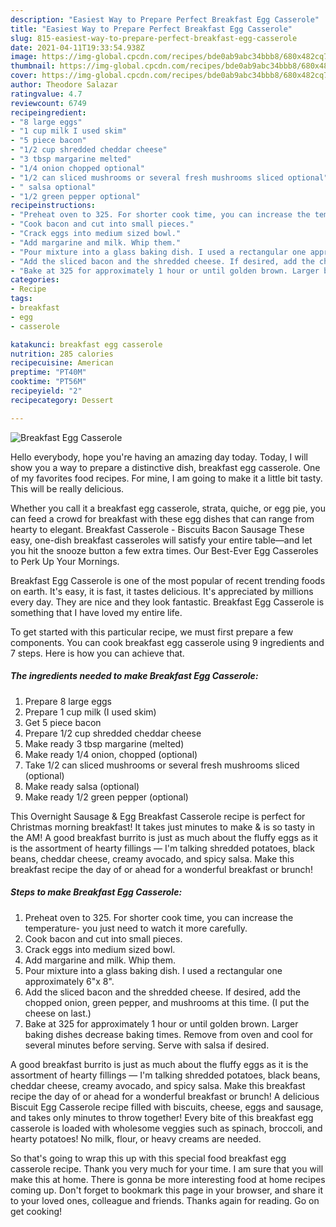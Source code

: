 ```yaml
---
description: "Easiest Way to Prepare Perfect Breakfast Egg Casserole"
title: "Easiest Way to Prepare Perfect Breakfast Egg Casserole"
slug: 815-easiest-way-to-prepare-perfect-breakfast-egg-casserole
date: 2021-04-11T19:33:54.938Z
image: https://img-global.cpcdn.com/recipes/bde0ab9abc34bbb8/680x482cq70/breakfast-egg-casserole-recipe-main-photo.jpg
thumbnail: https://img-global.cpcdn.com/recipes/bde0ab9abc34bbb8/680x482cq70/breakfast-egg-casserole-recipe-main-photo.jpg
cover: https://img-global.cpcdn.com/recipes/bde0ab9abc34bbb8/680x482cq70/breakfast-egg-casserole-recipe-main-photo.jpg
author: Theodore Salazar
ratingvalue: 4.7
reviewcount: 6749
recipeingredient:
- "8 large eggs"
- "1 cup milk I used skim"
- "5 piece bacon"
- "1/2 cup shredded cheddar cheese"
- "3 tbsp margarine melted"
- "1/4 onion chopped optional"
- "1/2 can sliced mushrooms or several fresh mushrooms sliced optional"
- " salsa optional"
- "1/2 green pepper optional"
recipeinstructions:
- "Preheat oven to 325. For shorter cook time, you can increase the temperature- you just need to watch it more carefully."
- "Cook bacon and cut into small pieces."
- "Crack eggs into medium sized bowl."
- "Add margarine and milk. Whip them."
- "Pour mixture into a glass baking dish. I used a rectangular one approximately 6&#34;x 8&#34;."
- "Add the sliced bacon and the shredded cheese. If desired, add the chopped onion, green pepper, and mushrooms at this time. (I put the cheese on last.)"
- "Bake at 325 for approximately 1 hour or until golden brown. Larger baking dishes decrease baking times. Remove from oven and cool for several minutes before serving. Serve with salsa if desired."
categories:
- Recipe
tags:
- breakfast
- egg
- casserole

katakunci: breakfast egg casserole 
nutrition: 285 calories
recipecuisine: American
preptime: "PT40M"
cooktime: "PT56M"
recipeyield: "2"
recipecategory: Dessert

---
```



![Breakfast Egg Casserole](https://img-global.cpcdn.com/recipes/bde0ab9abc34bbb8/680x482cq70/breakfast-egg-casserole-recipe-main-photo.jpg)

Hello everybody, hope you're having an amazing day today. Today, I will show you a way to prepare a distinctive dish, breakfast egg casserole. One of my favorites food recipes. For mine, I am going to make it a little bit tasty. This will be really delicious.

Whether you call it a breakfast egg casserole, strata, quiche, or egg pie, you can feed a crowd for breakfast with these egg dishes that can range from hearty to elegant. Breakfast Casserole - Biscuits Bacon Sausage These easy, one-dish breakfast casseroles will satisfy your entire table—and let you hit the snooze button a few extra times. Our Best-Ever Egg Casseroles to Perk Up Your Mornings.

Breakfast Egg Casserole is one of the most popular of recent trending foods on earth. It's easy, it is fast, it tastes delicious. It's appreciated by millions every day. They are nice and they look fantastic. Breakfast Egg Casserole is something that I have loved my entire life.


To get started with this particular recipe, we must first prepare a few components. You can cook breakfast egg casserole using 9 ingredients and 7 steps. Here is how you can achieve that.

<!--inarticleads1-->

##### The ingredients needed to make Breakfast Egg Casserole:

1. Prepare 8 large eggs
1. Prepare 1 cup milk (I used skim)
1. Get 5 piece bacon
1. Prepare 1/2 cup shredded cheddar cheese
1. Make ready 3 tbsp margarine (melted)
1. Make ready 1/4 onion, chopped (optional)
1. Take 1/2 can sliced mushrooms or several fresh mushrooms sliced (optional)
1. Make ready  salsa (optional)
1. Make ready 1/2 green pepper (optional)


This Overnight Sausage &amp; Egg Breakfast Casserole recipe is perfect for Christmas morning breakfast! It takes just minutes to make &amp; is so tasty in the AM! A good breakfast burrito is just as much about the fluffy eggs as it is the assortment of hearty fillings — I&#39;m talking shredded potatoes, black beans, cheddar cheese, creamy avocado, and spicy salsa. Make this breakfast recipe the day of or ahead for a wonderful breakfast or brunch! 

<!--inarticleads2-->

##### Steps to make Breakfast Egg Casserole:

1. Preheat oven to 325. For shorter cook time, you can increase the temperature- you just need to watch it more carefully.
1. Cook bacon and cut into small pieces.
1. Crack eggs into medium sized bowl.
1. Add margarine and milk. Whip them.
1. Pour mixture into a glass baking dish. I used a rectangular one approximately 6&#34;x 8&#34;.
1. Add the sliced bacon and the shredded cheese. If desired, add the chopped onion, green pepper, and mushrooms at this time. (I put the cheese on last.)
1. Bake at 325 for approximately 1 hour or until golden brown. Larger baking dishes decrease baking times. Remove from oven and cool for several minutes before serving. Serve with salsa if desired.


A good breakfast burrito is just as much about the fluffy eggs as it is the assortment of hearty fillings — I&#39;m talking shredded potatoes, black beans, cheddar cheese, creamy avocado, and spicy salsa. Make this breakfast recipe the day of or ahead for a wonderful breakfast or brunch! A delicious Biscuit Egg Casserole recipe filled with biscuits, cheese, eggs and sausage, and takes only minutes to throw together! Every bite of this breakfast egg casserole is loaded with wholesome veggies such as spinach, broccoli, and hearty potatoes! No milk, flour, or heavy creams are needed. 

So that's going to wrap this up with this special food breakfast egg casserole recipe. Thank you very much for your time. I am sure that you will make this at home. There is gonna be more interesting food at home recipes coming up. Don't forget to bookmark this page in your browser, and share it to your loved ones, colleague and friends. Thanks again for reading. Go on get cooking!

